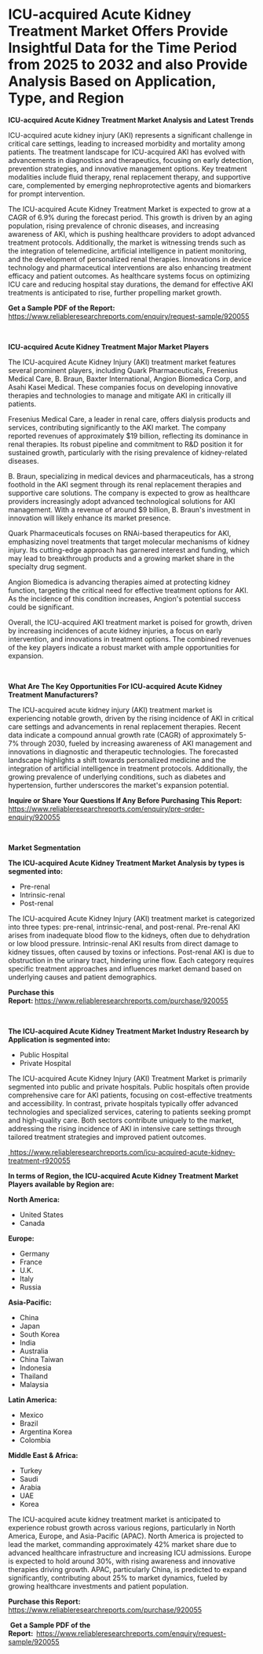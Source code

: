 <p><h1>ICU-acquired Acute Kidney Treatment Market Offers Provide Insightful Data for the Time Period from 2025 to 2032 and also Provide Analysis Based on Application, Type, and Region</h1></p><p><strong>ICU-acquired Acute Kidney Treatment Market Analysis and Latest Trends</strong></p>
<p><p>ICU-acquired acute kidney injury (AKI) represents a significant challenge in critical care settings, leading to increased morbidity and mortality among patients. The treatment landscape for ICU-acquired AKI has evolved with advancements in diagnostics and therapeutics, focusing on early detection, prevention strategies, and innovative management options. Key treatment modalities include fluid therapy, renal replacement therapy, and supportive care, complemented by emerging nephroprotective agents and biomarkers for prompt intervention. </p><p>The ICU-acquired Acute Kidney Treatment Market is expected to grow at a CAGR of 6.9% during the forecast period. This growth is driven by an aging population, rising prevalence of chronic diseases, and increasing awareness of AKI, which is pushing healthcare providers to adopt advanced treatment protocols. Additionally, the market is witnessing trends such as the integration of telemedicine, artificial intelligence in patient monitoring, and the development of personalized renal therapies. Innovations in device technology and pharmaceutical interventions are also enhancing treatment efficacy and patient outcomes. As healthcare systems focus on optimizing ICU care and reducing hospital stay durations, the demand for effective AKI treatments is anticipated to rise, further propelling market growth.</p></p>
<p><strong>Get a Sample PDF of the Report:&nbsp;</strong> <a href="https://www.reliableresearchreports.com/enquiry/request-sample/920055?utm_campaign=3360&utm_medium=2&utm_source=Github&utm_content=ia&utm_term=13042025&utm_id=icu-acquired-acute-kidney-treatment">https://www.reliableresearchreports.com/enquiry/request-sample/920055</a></p>
<p>&nbsp;</p>
<p><strong>ICU-acquired Acute Kidney Treatment Major Market Players</strong></p>
<p><p>The ICU-acquired Acute Kidney Injury (AKI) treatment market features several prominent players, including Quark Pharmaceuticals, Fresenius Medical Care, B. Braun, Baxter International, Angion Biomedica Corp, and Asahi Kasei Medical. These companies focus on developing innovative therapies and technologies to manage and mitigate AKI in critically ill patients.</p><p>Fresenius Medical Care, a leader in renal care, offers dialysis products and services, contributing significantly to the AKI market. The company reported revenues of approximately $19 billion, reflecting its dominance in renal therapies. Its robust pipeline and commitment to R&D position it for sustained growth, particularly with the rising prevalence of kidney-related diseases.</p><p>B. Braun, specializing in medical devices and pharmaceuticals, has a strong foothold in the AKI segment through its renal replacement therapies and supportive care solutions. The company is expected to grow as healthcare providers increasingly adopt advanced technological solutions for AKI management. With a revenue of around $9 billion, B. Braun's investment in innovation will likely enhance its market presence.</p><p>Quark Pharmaceuticals focuses on RNAi-based therapeutics for AKI, emphasizing novel treatments that target molecular mechanisms of kidney injury. Its cutting-edge approach has garnered interest and funding, which may lead to breakthrough products and a growing market share in the specialty drug segment.</p><p>Angion Biomedica is advancing therapies aimed at protecting kidney function, targeting the critical need for effective treatment options for AKI. As the incidence of this condition increases, Angion's potential success could be significant.</p><p>Overall, the ICU-acquired AKI treatment market is poised for growth, driven by increasing incidences of acute kidney injuries, a focus on early intervention, and innovations in treatment options. The combined revenues of the key players indicate a robust market with ample opportunities for expansion.</p></p>
<p>&nbsp;</p>
<p><strong>What Are The Key Opportunities For ICU-acquired Acute Kidney Treatment Manufacturers?</strong></p>
<p><p>The ICU-acquired acute kidney injury (AKI) treatment market is experiencing notable growth, driven by the rising incidence of AKI in critical care settings and advancements in renal replacement therapies. Recent data indicate a compound annual growth rate (CAGR) of approximately 5-7% through 2030, fueled by increasing awareness of AKI management and innovations in diagnostic and therapeutic technologies. The forecasted landscape highlights a shift towards personalized medicine and the integration of artificial intelligence in treatment protocols. Additionally, the growing prevalence of underlying conditions, such as diabetes and hypertension, further underscores the market's expansion potential.</p></p>
<p><strong>Inquire or Share Your Questions If Any Before Purchasing This Report:</strong> <a href="https://www.reliableresearchreports.com/enquiry/pre-order-enquiry/920055?utm_campaign=3360&utm_medium=2&utm_source=Github&utm_content=ia&utm_term=13042025&utm_id=icu-acquired-acute-kidney-treatment">https://www.reliableresearchreports.com/enquiry/pre-order-enquiry/920055</a></p>
<p>&nbsp;</p>
<p><strong>Market Segmentation</strong></p>
<p><strong>The ICU-acquired Acute Kidney Treatment Market Analysis by types is segmented into:</strong></p>
<p><ul><li>Pre-renal</li><li>Intrinsic-renal</li><li>Post-renal</li></ul></p>
<p><p>The ICU-acquired Acute Kidney Injury (AKI) treatment market is categorized into three types: pre-renal, intrinsic-renal, and post-renal. Pre-renal AKI arises from inadequate blood flow to the kidneys, often due to dehydration or low blood pressure. Intrinsic-renal AKI results from direct damage to kidney tissues, often caused by toxins or infections. Post-renal AKI is due to obstruction in the urinary tract, hindering urine flow. Each category requires specific treatment approaches and influences market demand based on underlying causes and patient demographics.</p></p>
<p><strong>Purchase this Report:&nbsp;</strong><a href="https://www.reliableresearchreports.com/purchase/920055?utm_campaign=3360&utm_medium=2&utm_source=Github&utm_content=ia&utm_term=13042025&utm_id=icu-acquired-acute-kidney-treatment">https://www.reliableresearchreports.com/purchase/920055</a></p>
<p>&nbsp;</p>
<p><strong>The ICU-acquired Acute Kidney Treatment Market Industry Research by Application is segmented into:</strong></p>
<p><ul><li>Public Hospital</li><li>Private Hospital</li></ul></p>
<p><p>The ICU-acquired Acute Kidney Injury (AKI) Treatment Market is primarily segmented into public and private hospitals. Public hospitals often provide comprehensive care for AKI patients, focusing on cost-effective treatments and accessibility. In contrast, private hospitals typically offer advanced technologies and specialized services, catering to patients seeking prompt and high-quality care. Both sectors contribute uniquely to the market, addressing the rising incidence of AKI in intensive care settings through tailored treatment strategies and improved patient outcomes.</p></p>
<p><a href="https://www.reliableresearchreports.com/icu-acquired-acute-kidney-treatment-r920055?utm_campaign=3360&utm_medium=2&utm_source=Github&utm_content=ia&utm_term=13042025&utm_id=icu-acquired-acute-kidney-treatment">&nbsp;https://www.reliableresearchreports.com/icu-acquired-acute-kidney-treatment-r920055</a></p>
<p><strong>In terms of Region, the ICU-acquired Acute Kidney Treatment Market Players available by Region are:</strong></p>
<p>
    <p> <strong> North America: </strong>
        <ul>
            <li>United States</li>
            <li>Canada</li>
        </ul>
        </p> 
    <p> <strong> Europe: </strong>
        <ul>
            <li>Germany</li>
            <li>France</li>
            <li>U.K.</li>
            <li>Italy</li>
            <li>Russia</li>
        </ul>
        </p> 
    <p> <strong> Asia-Pacific: </strong>
        <ul>
            <li>China</li>
            <li>Japan</li>
            <li>South Korea</li>
            <li>India</li>
            <li>Australia</li>
            <li>China Taiwan</li>
            <li>Indonesia</li>
            <li>Thailand</li>
            <li>Malaysia</li>
        </ul>
        </p> 
    <p> <strong> Latin America: </strong>
        <ul>
            <li>Mexico</li>
            <li>Brazil</li>
            <li>Argentina Korea</li>
            <li>Colombia</li>
        </ul>
        </p> 
    <p> <strong> Middle East & Africa: </strong>
        <ul>
            <li>Turkey</li>
            <li>Saudi</li>
            <li>Arabia</li>
            <li>UAE</li>
            <li>Korea</li>
        </ul>
    </p>
    </p>
<p><p>The ICU-acquired acute kidney treatment market is anticipated to experience robust growth across various regions, particularly in North America, Europe, and Asia-Pacific (APAC). North America is projected to lead the market, commanding approximately 42% market share due to advanced healthcare infrastructure and increasing ICU admissions. Europe is expected to hold around 30%, with rising awareness and innovative therapies driving growth. APAC, particularly China, is predicted to expand significantly, contributing about 25% to market dynamics, fueled by growing healthcare investments and patient population.</p></p>
<p><strong>Purchase this Report: </strong><a href="https://www.reliableresearchreports.com/purchase/920055?utm_campaign=3360&utm_medium=2&utm_source=Github&utm_content=ia&utm_term=13042025&utm_id=icu-acquired-acute-kidney-treatment">https://www.reliableresearchreports.com/purchase/920055</a></p>
<p>&nbsp;<strong>Get a Sample PDF of the Report:&nbsp;&nbsp;</strong><a href="https://www.reliableresearchreports.com/enquiry/request-sample/920055?utm_campaign=3360&utm_medium=2&utm_source=Github&utm_content=ia&utm_term=13042025&utm_id=icu-acquired-acute-kidney-treatment">https://www.reliableresearchreports.com/enquiry/request-sample/920055</a></p>
<p><strong></strong></p>
<p><p></p><p></p><p></p></p>